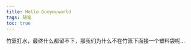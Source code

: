 ```yaml
---
title: Hello Guoyouworld
tags: 随笔
toc: true
---
```

竹篮打水，最终什么都留不下，那我们为什么不在竹篮下面接一个塑料袋呢...
<!--more-->
